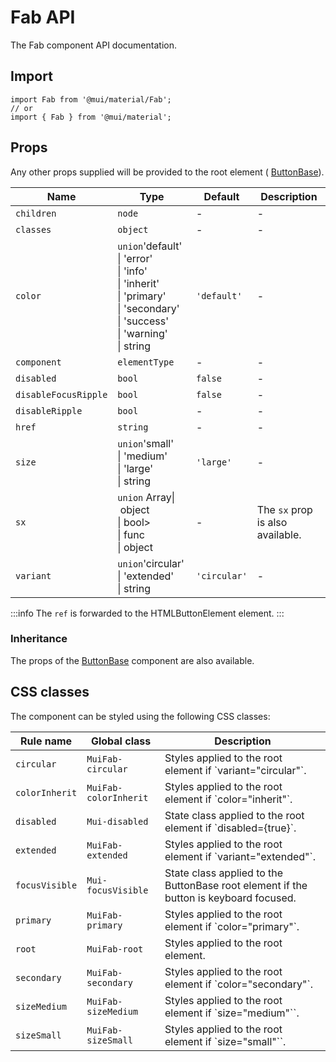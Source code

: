 # Fab API

The Fab component API documentation.

## Import

```
import Fab from '@mui/material/Fab';
// or
import { Fab } from '@mui/material';
```

## Props

Any other props supplied will be provided to the root element ( [ButtonBase](/material-ui/api/button-base/)).

| Name | Type | Default | Description |
| --- | --- | --- | --- |
| `children` | `node` | - | - |
| `classes` | `object` | - | - |
| `color` | `union`'default'<br>\| 'error'<br>\| 'info'<br>\| 'inherit'<br>\| 'primary'<br>\| 'secondary'<br>\| 'success'<br>\| 'warning'<br>\| string | `'default'` | - |
| `component` | `elementType` | - | - |
| `disabled` | `bool` | `false` | - |
| `disableFocusRipple` | `bool` | `false` | - |
| `disableRipple` | `bool` | - | - |
| `href` | `string` | - | - |
| `size` | `union`'small'<br>\| 'medium'<br>\| 'large'<br>\| string | `'large'` | - |
| `sx` | `union` Array\| object<br>\| bool><br>\| func<br>\| object | - | The `sx` prop is also available. |
| `variant` | `union`'circular'<br>\| 'extended'<br>\| string | `'circular'` | - |

:::info
The `ref` is forwarded to the HTMLButtonElement element.
:::

### Inheritance

The props of the [ButtonBase](/material-ui/api/button-base/) component are also available.

## CSS classes

The component can be styled using the following CSS classes:

| Rule name | Global class | Description |
| --- | --- | --- |
| `circular` | `MuiFab-circular` | Styles applied to the root element if \`variant="circular"\`. |
| `colorInherit` | `MuiFab-colorInherit` | Styles applied to the root element if \`color="inherit"\`. |
| `disabled` | `Mui-disabled` | State class applied to the root element if \`disabled={true}\`. |
| `extended` | `MuiFab-extended` | Styles applied to the root element if \`variant="extended"\`. |
| `focusVisible` | `Mui-focusVisible` | State class applied to the ButtonBase root element if the button is keyboard focused. |
| `primary` | `MuiFab-primary` | Styles applied to the root element if \`color="primary"\`. |
| `root` | `MuiFab-root` | Styles applied to the root element. |
| `secondary` | `MuiFab-secondary` | Styles applied to the root element if \`color="secondary"\`. |
| `sizeMedium` | `MuiFab-sizeMedium` | Styles applied to the root element if \`size="medium"\`\`. |
| `sizeSmall` | `MuiFab-sizeSmall` | Styles applied to the root element if \`size="small"\`\`. |